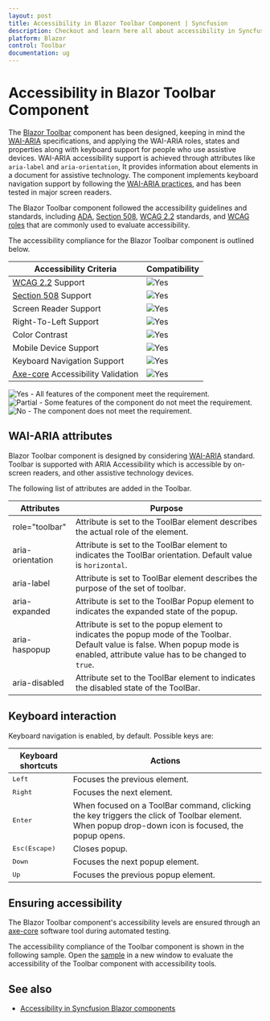 ```yaml
---
layout: post
title: Accessibility in Blazor Toolbar Component | Syncfusion
description: Checkout and learn here all about accessibility in Syncfusion Blazor Toolbar component and much more.
platform: Blazor
control: Toolbar
documentation: ug
---
```


# Accessibility in Blazor Toolbar Component

The [Blazor Toolbar](https://www.syncfusion.com/blazor-components/blazor-toolbar) component has been designed, keeping in mind the [WAI-ARIA](https://www.w3.org/WAI/ARIA/apg/practices/) specifications, and applying the WAI-ARIA roles, states and properties along with keyboard support for people who use assistive devices. WAI-ARIA accessibility support is achieved through attributes like `aria-label` and `aria-orientation`, It provides information about elements in a document for assistive technology. The component implements keyboard navigation support by following the [WAI-ARIA practices](https://www.w3.org/WAI/ARIA/apg/practices/), and has been tested in major screen readers.

The Blazor Toolbar component followed the accessibility guidelines and standards, including [ADA](https://www.ada.gov/), [Section 508](https://www.section508.gov/), [WCAG 2.2](https://www.w3.org/TR/WCAG22/) standards, and [WCAG roles](https://www.w3.org/TR/wai-aria/#roles) that are commonly used to evaluate accessibility.

The accessibility compliance for the Blazor Toolbar component is outlined below.

| Accessibility Criteria | Compatibility |
| -- | -- |
| [WCAG 2.2](https://www.w3.org/TR/WCAG22/) Support | <img src="https://cdn.syncfusion.com/content/images/documentation/full.png" alt="Yes"> |
| [Section 508](https://www.section508.gov/) Support | <img src="https://cdn.syncfusion.com/content/images/documentation/full.png" alt="Yes"> |
| Screen Reader Support | <img src="https://cdn.syncfusion.com/content/images/landing-page/yes.png" alt="Yes"> |
| Right-To-Left Support | <img src="https://cdn.syncfusion.com/content/images/landing-page/yes.png" alt="Yes"> |
| Color Contrast | <img src="https://cdn.syncfusion.com/content/images/landing-page/yes.png" alt="Yes"> |
| Mobile Device Support | <img src="https://cdn.syncfusion.com/content/images/landing-page/yes.png" alt="Yes"> |
| Keyboard Navigation Support | <img src="https://cdn.syncfusion.com/content/images/landing-page/yes.png" alt="Yes"> |
| [Axe-core](https://www.nuget.org/packages/Deque.AxeCore.Playwright) Accessibility Validation | <img src="https://cdn.syncfusion.com/content/images/landing-page/yes.png" alt="Yes"> |

<style>
    .post .post-content img {
        display: inline-block;
        margin: 0.5em 0;
    }
</style>

<div><img src="https://cdn.syncfusion.com/content/images/landing-page/yes.png" alt="Yes"> - All features of the component meet the requirement.</div>

<div><img src="https://cdn.syncfusion.com/content/images/documentation/partial.png" alt="Partial"> - Some features of the component do not meet the requirement.</div>

<div><img src="https://cdn.syncfusion.com/content/images/landing-page/no.png" alt="No"> - The component does not meet the requirement.</div>

## WAI-ARIA attributes

Blazor Toolbar component is designed by considering [WAI-ARIA](https://www.w3.org/WAI/ARIA/apg/) standard. Toolbar is supported with ARIA Accessibility which is accessible by on-screen readers, and other assistive technology devices.

The following list of attributes are added in the Toolbar.

| **Attributes** | **Purpose** |
| --- | --- |
| role="toolbar" | Attribute is set to the ToolBar element describes the actual role of the element. |
| aria-orientation |  Attribute is set to the ToolBar element to indicates the ToolBar orientation. Default value is `horizontal`. |
| aria-label | Attribute is set to ToolBar element describes the purpose of the set of toolbar. |
| aria-expanded | Attribute is set to the ToolBar Popup  element to indicates the expanded state of the popup.|
| aria-haspopup | Attribute is set to the popup element to indicates the popup mode of the Toolbar. Default value is false. When popup mode is enabled, attribute value has to be changed to `true`. |
| aria-disabled | Attribute set to the ToolBar element to indicates the disabled state of the ToolBar. |

## Keyboard interaction

Keyboard navigation is enabled, by default. Possible keys are:

| Keyboard shortcuts | Actions |
|-------- | ------|
| <kbd>Left</kbd>    | Focuses the previous element. |
| <kbd>Right</kbd>   | Focuses the next element. |
| <kbd>Enter</kbd> | When focused on a ToolBar command, clicking the key triggers the click of Toolbar element. When popup drop-down icon is focused, the popup opens. |
| <kbd>Esc(Escape)</kbd> | Closes popup. |
| <kbd>Down</kbd> | Focuses the next popup element.  |
| <kbd>Up</kbd> | Focuses the previous popup element. |

## Ensuring accessibility

The Blazor Toolbar component's accessibility levels are ensured through an [axe-core](https://www.nuget.org/packages/Deque.AxeCore.Playwright) software tool during automated testing.

The accessibility compliance of the Toolbar component is shown in the following sample. Open the [sample](https://blazor.syncfusion.com/accessibility/toolbar) in a new window to evaluate the accessibility of the Toolbar component with accessibility tools.

## See also

* [Accessibility in Syncfusion Blazor components](https://blazor.syncfusion.com/documentation/common/accessibility)